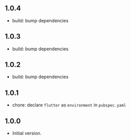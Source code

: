 ## 1.0.4

- build: bump dependencies

## 1.0.3

- build: bump dependencies

## 1.0.2

- build: bump dependencies

## 1.0.1

- chore: declare `flutter` as `environment` in `pubspec.yaml`

## 1.0.0

- Initial version.

